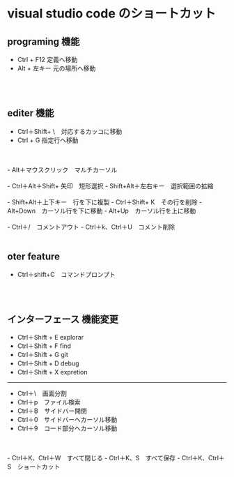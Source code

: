 # visual studio code のショートカット

## programing 機能

- Ctrl + F12 定義へ移動  
- Alt + 左キー 元の場所へ移動

<br>
<br>

## editer 機能

- Ctrl＋Shift+ \　対応するカッコに移動
- Ctrl + G  指定行へ移動
<br> 
<br>
- Alt＋マウスクリック　マルチカーソル
<br> 
<br>
- Ctrl＋Alt＋Shift+ 矢印　短形選択  
- Shift+Alt＋左右キー　選択範囲の拡縮
<br> 
<br>
- Shift+Alt＋上下キー　行を下に複製  
- Ctrl＋Shift+ K　その行を削除  
- Alt+Down　カーソル行を下に移動  
- Alt+Up　カーソル行を上に移動
<br> 
<br>
- Ctrl＋/　コメントアウト  
- Ctrl＋k、Ctrl＋U　コメント削除

<br>
<br>

## oter feature
- Ctrl＋shift+C　コマンドプロンプト

<br>
<br>

## インターフェース 機能変更
- Ctrl＋Shift + E explorar
- Ctrl＋Shift + F find
- Ctrl＋Shift + G git
- Ctrl＋Shift + D debug
- Ctrl＋Shift + X expretion
---
- Ctrl＋\　画面分割
- Ctrl＋p　ファイル検索
- Ctrl＋B　サイドバー開閉
- Ctrl＋0　サイドバーへカーソル移動
- Ctrl＋9　コード部分へカーソル移動
<br> 
<br>
- Ctrl＋K、Ctrl＋W　すべて閉じる
- Ctrl＋K、S　すべて保存
- Ctrl＋K、Ctrl＋S　ショートカット